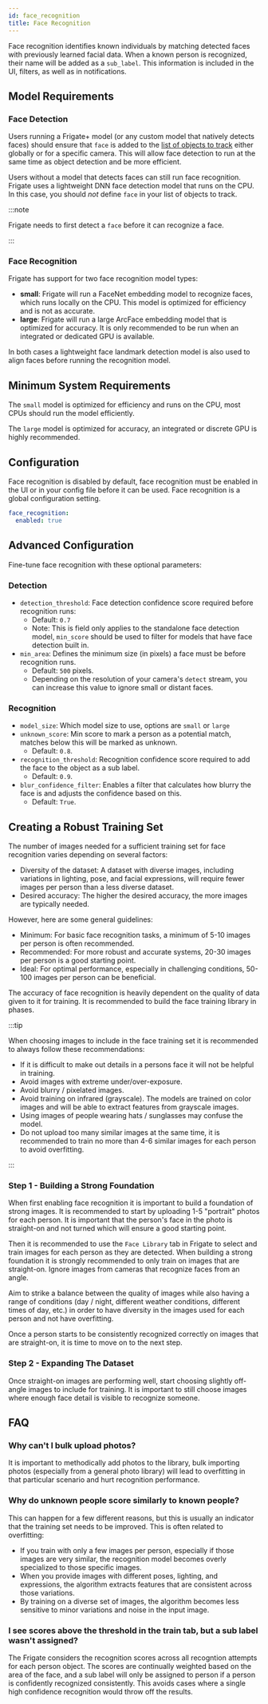 ```yaml
---
id: face_recognition
title: Face Recognition
---
```


Face recognition identifies known individuals by matching detected faces with previously learned facial data. When a known person is recognized, their name will be added as a `sub_label`. This information is included in the UI, filters, as well as in notifications.

## Model Requirements

### Face Detection

Users running a Frigate+ model (or any custom model that natively detects faces) should ensure that `face` is added to the [list of objects to track](../plus/#available-label-types) either globally or for a specific camera. This will allow face detection to run at the same time as object detection and be more efficient.

Users without a model that detects faces can still run face recognition. Frigate uses a lightweight DNN face detection model that runs on the CPU. In this case, you should _not_ define `face` in your list of objects to track.

:::note

Frigate needs to first detect a `face` before it can recognize a face.

:::

### Face Recognition

Frigate has support for two face recognition model types:

- **small**: Frigate will run a FaceNet embedding model to recognize faces, which runs locally on the CPU. This model is optimized for efficiency and is not as accurate.
- **large**: Frigate will run a large ArcFace embedding model that is optimized for accuracy. It is only recommended to be run when an integrated or dedicated GPU is available.

In both cases a lightweight face landmark detection model is also used to align faces before running the recognition model.

## Minimum System Requirements

The `small` model is optimized for efficiency and runs on the CPU, most CPUs should run the model efficiently.

The `large` model is optimized for accuracy, an integrated or discrete GPU is highly recommended.

## Configuration

Face recognition is disabled by default, face recognition must be enabled in the UI or in your config file before it can be used. Face recognition is a global configuration setting.

```yaml
face_recognition:
  enabled: true
```

## Advanced Configuration

Fine-tune face recognition with these optional parameters:

### Detection

- `detection_threshold`: Face detection confidence score required before recognition runs:
  - Default: `0.7`
  - Note: This is field only applies to the standalone face detection model, `min_score` should be used to filter for models that have face detection built in.
- `min_area`: Defines the minimum size (in pixels) a face must be before recognition runs.
  - Default: `500` pixels.
  - Depending on the resolution of your camera's `detect` stream, you can increase this value to ignore small or distant faces.

### Recognition

- `model_size`: Which model size to use, options are `small` or `large`
- `unknown_score`: Min score to mark a person as a potential match, matches below this will be marked as unknown.
  - Default: `0.8`.
- `recognition_threshold`: Recognition confidence score required to add the face to the object as a sub label.
  - Default: `0.9`.
- `blur_confidence_filter`: Enables a filter that calculates how blurry the face is and adjusts the confidence based on this.
  - Default: `True`.

## Creating a Robust Training Set

The number of images needed for a sufficient training set for face recognition varies depending on several factors:

- Diversity of the dataset: A dataset with diverse images, including variations in lighting, pose, and facial expressions, will require fewer images per person than a less diverse dataset.
- Desired accuracy: The higher the desired accuracy, the more images are typically needed.

However, here are some general guidelines:

- Minimum: For basic face recognition tasks, a minimum of 5-10 images per person is often recommended.
- Recommended: For more robust and accurate systems, 20-30 images per person is a good starting point.
- Ideal: For optimal performance, especially in challenging conditions, 50-100 images per person can be beneficial.

The accuracy of face recognition is heavily dependent on the quality of data given to it for training. It is recommended to build the face training library in phases.

:::tip

When choosing images to include in the face training set it is recommended to always follow these recommendations:

- If it is difficult to make out details in a persons face it will not be helpful in training.
- Avoid images with extreme under/over-exposure.
- Avoid blurry / pixelated images.
- Avoid training on infrared (grayscale). The models are trained on color images and will be able to extract features from grayscale images.
- Using images of people wearing hats / sunglasses may confuse the model.
- Do not upload too many similar images at the same time, it is recommended to train no more than 4-6 similar images for each person to avoid overfitting.

:::

### Step 1 - Building a Strong Foundation

When first enabling face recognition it is important to build a foundation of strong images. It is recommended to start by uploading 1-5 "portrait" photos for each person. It is important that the person's face in the photo is straight-on and not turned which will ensure a good starting point.

Then it is recommended to use the `Face Library` tab in Frigate to select and train images for each person as they are detected. When building a strong foundation it is strongly recommended to only train on images that are straight-on. Ignore images from cameras that recognize faces from an angle.

Aim to strike a balance between the quality of images while also having a range of conditions (day / night, different weather conditions, different times of day, etc.) in order to have diversity in the images used for each person and not have overfitting.

Once a person starts to be consistently recognized correctly on images that are straight-on, it is time to move on to the next step.

### Step 2 - Expanding The Dataset

Once straight-on images are performing well, start choosing slightly off-angle images to include for training. It is important to still choose images where enough face detail is visible to recognize someone.

## FAQ

### Why can't I bulk upload photos?

It is important to methodically add photos to the library, bulk importing photos (especially from a general photo library) will lead to overfitting in that particular scenario and hurt recognition performance.

### Why do unknown people score similarly to known people?

This can happen for a few different reasons, but this is usually an indicator that the training set needs to be improved. This is often related to overfitting:

- If you train with only a few images per person, especially if those images are very similar, the recognition model becomes overly specialized to those specific images.
- When you provide images with different poses, lighting, and expressions, the algorithm extracts features that are consistent across those variations.
- By training on a diverse set of images, the algorithm becomes less sensitive to minor variations and noise in the input image.

### I see scores above the threshold in the train tab, but a sub label wasn't assigned?

The Frigate considers the recognition scores across all recogntion attempts for each person object. The scores are continually weighted based on the area of the face, and a sub label will only be assigned to person if a person is confidently recognized consistently. This avoids cases where a single high confidence recognition would throw off the results.

